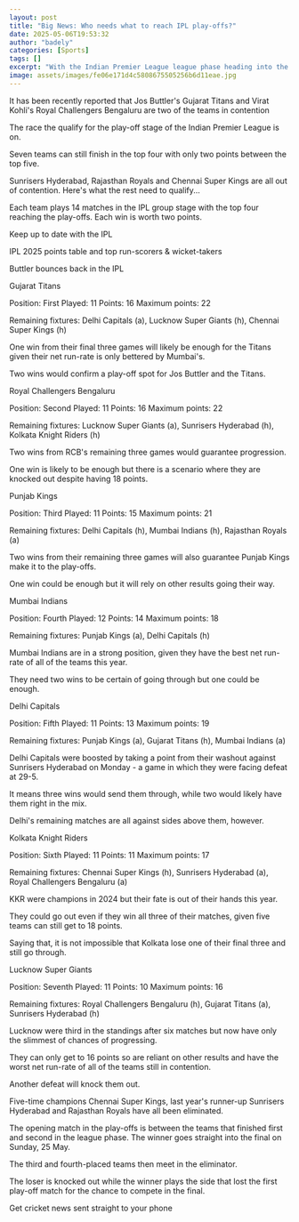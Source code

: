 ```yaml
---
layout: post
title: "Big News: Who needs what to reach IPL play-offs?"
date: 2025-05-06T19:53:32
author: "badely"
categories: [Sports]
tags: []
excerpt: "With the Indian Premier League league phase heading into the closing stretch, here is what each team needs to reach the play-offs."
image: assets/images/fe06e171d4c5808675505256b6d11eae.jpg
---
```


It has been recently reported that Jos Buttler's Gujarat Titans and Virat Kohli's Royal Challengers Bengaluru are two of the teams in contention 

The race the qualify for the play-off stage of the Indian Premier League is on.

Seven teams can still finish in the top four with only two points between the top five.

Sunrisers Hyderabad, Rajasthan Royals and Chennai Super Kings are all out of contention. Here's what the rest need to qualify...

Each team plays 14 matches in the IPL group stage with the top four reaching the play-offs. Each win is worth two points.

Keep up to date with the IPL

IPL 2025 points table and top run-scorers & wicket-takers

Buttler bounces back in the IPL

Gujarat Titans

Position: First Played: 11 Points: 16 Maximum points: 22

Remaining fixtures: Delhi Capitals (a), Lucknow Super Giants (h), Chennai Super Kings (h) 

One win from their final three games will likely be enough for the Titans given their net run-rate is only bettered by Mumbai's.

Two wins would confirm a play-off spot for Jos Buttler and the Titans.

Royal Challengers Bengaluru

Position: Second Played: 11 Points: 16 Maximum points: 22

Remaining fixtures: Lucknow Super Giants (a), Sunrisers Hyderabad (h), Kolkata Knight Riders (h)

Two wins from RCB's remaining three games would guarantee progression. 

One win is likely to be enough but there is a scenario where they are knocked out despite having 18 points.

Punjab Kings

Position: Third Played: 11 Points: 15 Maximum points: 21 

Remaining fixtures: Delhi Capitals (h), Mumbai Indians (h), Rajasthan Royals (a)

Two wins from their remaining three games will also guarantee Punjab Kings make it to the play-offs.

One win could be enough but it will rely on other results going their way. 

Mumbai Indians

Position: Fourth Played: 12 Points: 14 Maximum points: 18

Remaining fixtures: Punjab Kings (a), Delhi Capitals (h)

Mumbai Indians are in a strong position, given they have the best net run-rate of all of the teams this year.

They need two wins to be certain of going through but one could be enough.

Delhi Capitals

Position: Fifth Played: 11 Points: 13 Maximum points: 19

Remaining fixtures: Punjab Kings (a), Gujarat Titans (h), Mumbai Indians (a)

Delhi Capitals were boosted by taking a point from their washout against Sunrisers Hyderabad on Monday - a game in which they were facing defeat at 29-5.

It means three wins would send them through, while two would likely have them right in the mix.

Delhi's remaining matches are all against sides above them, however.

Kolkata Knight Riders

Position: Sixth Played: 11 Points: 11 Maximum points: 17

Remaining fixtures: Chennai Super Kings (h), Sunrisers Hyderabad (a), Royal Challengers Bengaluru (a)

KKR were champions in 2024 but their fate is out of their hands this year.

They could go out even if they win all three of their matches, given five teams can still get to 18 points.

Saying that, it is not impossible that Kolkata lose one of their final three and still go through.

Lucknow Super Giants

Position: Seventh Played: 11 Points: 10 Maximum points: 16

Remaining fixtures: Royal Challengers Bengaluru (h), Gujarat Titans (a), Sunrisers Hyderabad (h)

Lucknow were third in the standings after six matches but now have only the slimmest of chances of progressing.

They can only get to 16 points so are reliant on other results and have the worst net run-rate of all of the teams still in contention.

Another defeat will knock them out.

Five-time champions Chennai Super Kings, last year's runner-up Sunrisers Hyderabad and Rajasthan Royals have all been eliminated.

The opening match in the play-offs is between the teams that finished first and second in the league phase. The winner goes straight into the final on Sunday, 25 May.

The third and fourth-placed teams then meet in the eliminator. 

The loser is knocked out while the winner plays the side that lost the first play-off match for the chance to compete in the final.

Get cricket news sent straight to your phone


